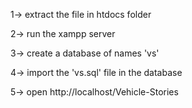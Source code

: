 
1-> extract the file in htdocs folder

2-> run the xampp server

3-> create a database of names 'vs'

4-> import the 'vs.sql' file in the database

5-> open http://localhost/Vehicle-Stories
